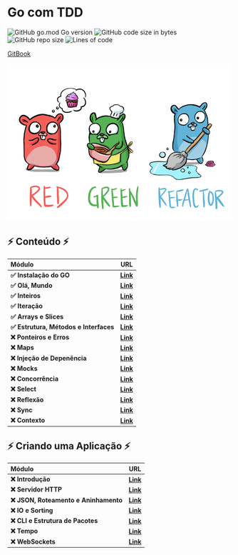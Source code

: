 # Go com TDD

![GitHub go.mod Go version](https://img.shields.io/github/go-mod/go-version/Brunoquindeler/go-com-testes)
![GitHub code size in bytes](https://img.shields.io/github/languages/code-size/Brunoquindeler/go-com-testes)
![GitHub repo size](https://img.shields.io/github/repo-size/Brunoquindeler/go-com-testes)
![Lines of code](https://img.shields.io/tokei/lines/github/Brunoquindeler/go-com-testes)

[GitBook](https://larien.gitbook.io/aprenda-go-com-testes/)

![Red Green Refactor](assets/red-green-blue-gophers-smaller.png)

## ⚡️ Conteúdo ⚡️
|                  Módulo                  |                                                         URL                                                         |
|:-----------------------------------------|---------------------------------------------------------------------------------------------------------------------|
| **✅ Instalação do GO**                 | [**Link**](https://larien.gitbook.io/aprenda-go-com-testes/primeiros-passos-com-go/instalacao-do-go)                |
| **✅ Olá, Mundo**                       | [**Link**](https://larien.gitbook.io/aprenda-go-com-testes/primeiros-passos-com-go/ola-mundo)                       |
| **✅ Inteiros**                         | [**Link**](https://larien.gitbook.io/aprenda-go-com-testes/primeiros-passos-com-go/inteiros)                        |
| **✅ Iteração**                         | [**Link**](https://larien.gitbook.io/aprenda-go-com-testes/primeiros-passos-com-go/iteracao)                        |
| **✅ Arrays e Slices**                  | [**Link**](https://larien.gitbook.io/aprenda-go-com-testes/primeiros-passos-com-go/arrays-e-slices)                 |
| **✅ Estrutura, Métodos e Interfaces**  | [**Link**](https://larien.gitbook.io/aprenda-go-com-testes/primeiros-passos-com-go/estruturas-metodos-e-interfaces) |
| **❌ Ponteiros e Erros**                | [**Link**](https://larien.gitbook.io/aprenda-go-com-testes/primeiros-passos-com-go/ponteiros-e-erros)               |
| **❌ Maps**                             | [**Link**](https://larien.gitbook.io/aprenda-go-com-testes/primeiros-passos-com-go/maps)                            |
| **❌ Injeção de Depenência**            | [**Link**](https://larien.gitbook.io/aprenda-go-com-testes/primeiros-passos-com-go/injecao-de-dependencia)          |
| **❌ Mocks**                            | [**Link**](https://larien.gitbook.io/aprenda-go-com-testes/primeiros-passos-com-go/mocks)                           |
| **❌ Concorrência**                     | [**Link**](https://larien.gitbook.io/aprenda-go-com-testes/primeiros-passos-com-go/concorrencia)                    |
| **❌ Select**                           | [**Link**](https://larien.gitbook.io/aprenda-go-com-testes/primeiros-passos-com-go/select)                          |
| **❌ Reflexão**                         | [**Link**](https://larien.gitbook.io/aprenda-go-com-testes/primeiros-passos-com-go/reflection)                      |
| **❌ Sync**                             | [**Link**](https://larien.gitbook.io/aprenda-go-com-testes/primeiros-passos-com-go/sync)                            |
| **❌ Contexto**                         | [**Link**](https://larien.gitbook.io/aprenda-go-com-testes/primeiros-passos-com-go/contexto)                        |


## ⚡️ Criando uma Aplicação ⚡️
|                 Módulo                 |                                                URL                                                |
|:---------------------------------------|---------------------------------------------------------------------------------------------------|
| **❌ Introdução**                     | [**Link**](https://larien.gitbook.io/aprenda-go-com-testes/criando-uma-aplicacao/introducao)       |
| **❌ Servidor HTTP**                  | [**Link**](https://larien.gitbook.io/aprenda-go-com-testes/criando-uma-aplicacao/servidor-http)    |
| **❌ JSON, Roteamento e Aninhamento** | [**Link**](https://larien.gitbook.io/aprenda-go-com-testes/criando-uma-aplicacao/json)             |
| **❌ IO e Sorting**                   | [**Link**](https://larien.gitbook.io/aprenda-go-com-testes/criando-uma-aplicacao/io)               |
| **❌ CLI e Estrutura de Pacotes**     | [**Link**](https://larien.gitbook.io/aprenda-go-com-testes/criando-uma-aplicacao/linha-de-comando) |
| **❌ Tempo**                          | [**Link**](https://larien.gitbook.io/aprenda-go-com-testes/criando-uma-aplicacao/time)             |
| **❌ WebSockets**                     | [**Link**](https://larien.gitbook.io/aprenda-go-com-testes/criando-uma-aplicacao/websockets)       |
